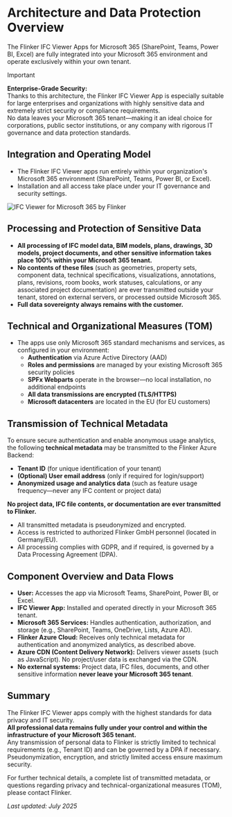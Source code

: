 # Architecture and Data Protection Overview

The Flinker IFC Viewer Apps for Microsoft 365 (SharePoint, Teams, Power BI, Excel) are fully integrated into your Microsoft 365 environment and operate exclusively within your own tenant.

> [!IMPORTANT]
> **Enterprise-Grade Security:**  
> Thanks to this architecture, the Flinker IFC Viewer App is especially suitable for large enterprises and organizations with highly sensitive data and extremely strict security or compliance requirements.  
> No data leaves your Microsoft 365 tenant—making it an ideal choice for corporations, public sector institutions, or any company with rigorous IT governance and data protection standards.


## Integration and Operating Model

- The Flinker IFC Viewer apps run entirely within your organization's Microsoft 365 environment (SharePoint, Teams, Power BI, or Excel).
- Installation and all access take place under your IT governance and security settings.

![IFC Viewer for Microsoft 365 by Flinker](_media/ifc-viewer-architecture-customer-tenant-flinker-app.png.png)


## Processing and Protection of Sensitive Data

- **All processing of IFC model data, BIM models, plans, drawings, 3D models, project documents, and other sensitive information takes place 100% within your Microsoft 365 tenant.**
- **No contents of these files** (such as geometries, property sets, component data, technical specifications, visualizations, annotations, plans, revisions, room books, work statuses, calculations, or any associated project documentation) are ever transmitted outside your tenant, stored on external servers, or processed outside Microsoft 365.
- **Full data sovereignty always remains with the customer.**



## Technical and Organizational Measures (TOM)

- The apps use only Microsoft 365 standard mechanisms and services, as configured in your environment:
    - **Authentication** via Azure Active Directory (AAD)
    - **Roles and permissions** are managed by your existing Microsoft 365 security policies
    - **SPFx Webparts** operate in the browser—no local installation, no additional endpoints
    - **All data transmissions are encrypted (TLS/HTTPS)**
    - **Microsoft datacenters** are located in the EU (for EU customers)



## Transmission of Technical Metadata

To ensure secure authentication and enable anonymous usage analytics, the following **technical metadata** may be transmitted to the Flinker Azure Backend:

- **Tenant ID** (for unique identification of your tenant)
- **(Optional) User email address** (only if required for login/support)
- **Anonymized usage and analytics data** (such as feature usage frequency—never any IFC content or project data)

**No project data, IFC file contents, or documentation are ever transmitted to Flinker.**

- All transmitted metadata is pseudonymized and encrypted.
- Access is restricted to authorized Flinker GmbH personnel (located in Germany/EU).
- All processing complies with GDPR, and if required, is governed by a Data Processing Agreement (DPA).



## Component Overview and Data Flows

- **User:** Accesses the app via Microsoft Teams, SharePoint, Power BI, or Excel.
- **IFC Viewer App:** Installed and operated directly in your Microsoft 365 tenant.
- **Microsoft 365 Services:** Handles authentication, authorization, and storage (e.g., SharePoint, Teams, OneDrive, Lists, Azure AD).
- **Flinker Azure Cloud:** Receives only technical metadata for authentication and anonymized analytics, as described above.
- **Azure CDN (Content Delivery Network):** Delivers viewer assets (such as JavaScript). No project/user data is exchanged via the CDN.
- **No external systems:** Project data, IFC files, documents, and other sensitive information **never leave your Microsoft 365 tenant**.



## Summary

The Flinker IFC Viewer apps comply with the highest standards for data privacy and IT security.  
**All professional data remains fully under your control and within the infrastructure of your Microsoft 365 tenant.**  
Any transmission of personal data to Flinker is strictly limited to technical requirements (e.g., Tenant ID) and can be governed by a DPA if necessary.  
Pseudonymization, encryption, and strictly limited access ensure maximum security.

For further technical details, a complete list of transmitted metadata, or questions regarding privacy and technical-organizational measures (TOM), please contact Flinker.


*Last updated: July 2025*
